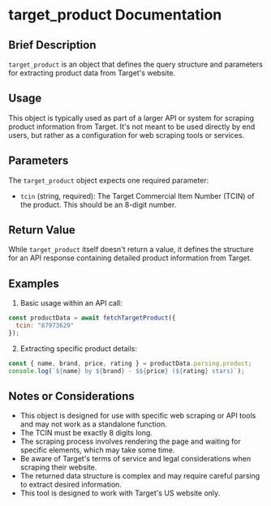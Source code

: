 # target_product Documentation

## Brief Description
`target_product` is an object that defines the query structure and parameters for extracting product data from Target's website.

## Usage
This object is typically used as part of a larger API or system for scraping product information from Target. It's not meant to be used directly by end users, but rather as a configuration for web scraping tools or services.

## Parameters
The `target_product` object expects one required parameter:

- `tcin` (string, required): The Target Commercial Item Number (TCIN) of the product. This should be an 8-digit number.

## Return Value
While `target_product` itself doesn't return a value, it defines the structure for an API response containing detailed product information from Target.

## Examples

1. Basic usage within an API call:

```javascript
const productData = await fetchTargetProduct({
  tcin: "87973629"
});
```

2. Extracting specific product details:

```javascript
const { name, brand, price, rating } = productData.parsing.product;
console.log(`${name} by ${brand} - $${price} (${rating} stars)`);
```

## Notes or Considerations

- This object is designed for use with specific web scraping or API tools and may not work as a standalone function.
- The TCIN must be exactly 8 digits long.
- The scraping process involves rendering the page and waiting for specific elements, which may take some time.
- Be aware of Target's terms of service and legal considerations when scraping their website.
- The returned data structure is complex and may require careful parsing to extract desired information.
- This tool is designed to work with Target's US website only.